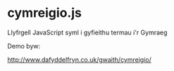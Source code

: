 cymreigio.js
=========

Llyfrgell JavaScript syml i gyfieithu termau i'r Gymraeg

Demo byw:

http://www.dafyddelfryn.co.uk/gwaith/cymreigio/


